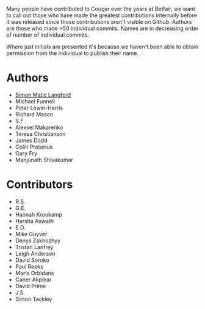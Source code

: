 Many people have contributed to Cougar over the years at Betfair, we want to call out those who have made the greatest contributions internally before it was released since those contributions aren't visible on Github. Authors are those who made >50 individual commits. Names are in decreasing order of number of individual commits.

Where just initials are presented it's because we haven't been able to obtain permission from the individual to publish their name.

Authors
=======
* [Simon Matic Langford](http://eswdd.github.io)
* Michael Funnell
* Peter Lewin-Harris
* Richard Mason	 
* S.F.
* Alexsei Makarenko 
* Teresa Christianson
* James Dodd 
* Colin Pretorius
* Gary Fry	
* Manjunath Shivakumar

Contributors
============
* R.S.
* G.E.
* Hannah Kroukamp	
* Harsha Aswath
* E.D.
* Mike Guyver 
* Denys Zakhozhyy
* Tristan Lanfrey
* Leigh Anderson 
* David Soroko
* Paul Reeks 
* Maris Orbidans
* Caner Akpinar	
* David Prime 
* J.S.
* Simon Tackley
